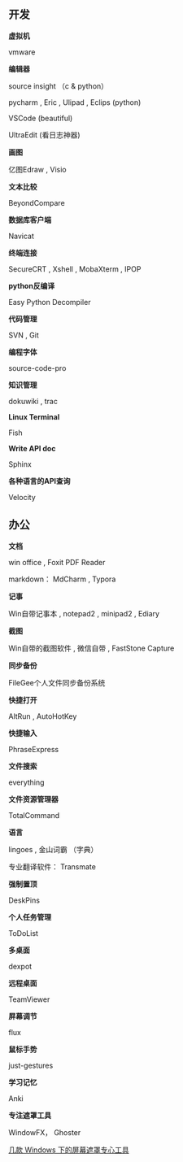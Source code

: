 ## 开发

**虚拟机**  

vmware

**编辑器** 

source insight （c & python）

pycharm , Eric , Ulipad , Eclips  (python)

VSCode (beautiful)

UltraEdit (看日志神器)

**画图**

亿图Edraw , Visio

**文本比较**

BeyondCompare

**数据库客户端**

Navicat

**终端连接**

SecureCRT , Xshell , MobaXterm , IPOP

**python反编译**

Easy Python Decompiler 

**代码管理**

SVN , Git

**编程字体**

source-code-pro

**知识管理**

dokuwiki , trac

**Linux Terminal**

Fish

**Write API doc**

Sphinx

**各种语言的API查询**

Velocity

## 办公

**文档**

win office , Foxit PDF Reader

markdown： MdCharm , Typora

**记事**

Win自带记事本 , notepad2 , minipad2 , Ediary

**截图**

Win自带的截图软件 , 微信自带 , FastStone Capture

**同步备份**

FileGee个人文件同步备份系统

**快捷打开**

AltRun , AutoHotKey

**快捷输入**

PhraseExpress

**文件搜索**

everything

**文件资源管理器**

TotalCommand

**语言**

lingoes , 金山词霸  （字典）

专业翻译软件： Transmate

**强制置顶**

DeskPins

**个人任务管理**

ToDoList

**多桌面**

dexpot

**远程桌面**

TeamViewer

**屏幕调节**

flux

**鼠标手势**

just-gestures

**学习记忆**

Anki

**专注遮罩工具**

WindowFX， Ghoster

[几款 Windows 下的屏幕遮罩专心工具](http://www.appinn.com/windows-focus-tools/)

